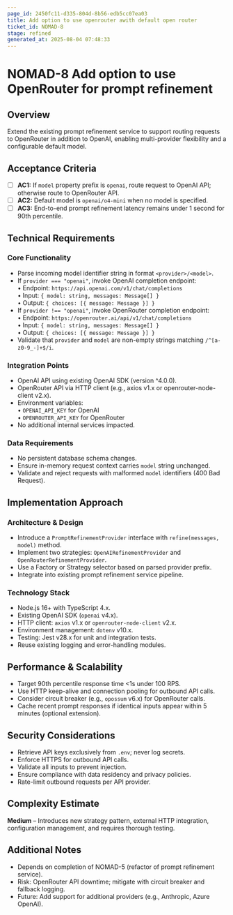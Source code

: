 ```yaml
---
page_id: 2450fc11-d335-804d-8b56-edb5cc07ea03
title: Add option to use openrouter awith default open router
ticket_id: NOMAD-8
stage: refined
generated_at: 2025-08-04 07:48:33
---
```


# NOMAD-8 Add option to use OpenRouter for prompt refinement

## Overview
Extend the existing prompt refinement service to support routing requests to OpenRouter in addition to OpenAI, enabling multi-provider flexibility and a configurable default model.

## Acceptance Criteria
- [ ] **AC1:** If `model` property prefix is `openai`, route request to OpenAI API; otherwise route to OpenRouter API.
- [ ] **AC2:** Default model is `openai/o4-mini` when no model is specified.
- [ ] **AC3:** End-to-end prompt refinement latency remains under 1 second for 90th percentile.

## Technical Requirements

### Core Functionality
- Parse incoming model identifier string in format `<provider>/<model>`.
- If `provider === "openai"`, invoke OpenAI completion endpoint:  
  • Endpoint: `https://api.openai.com/v1/chat/completions`  
  • Input: `{ model: string, messages: Message[] }`  
  • Output: `{ choices: [{ message: Message }] }`  
- If `provider !== "openai"`, invoke OpenRouter completion endpoint:  
  • Endpoint: `https://openrouter.ai/api/v1/chat/completions`  
  • Input: `{ model: string, messages: Message[] }`  
  • Output: `{ choices: [{ message: Message }] }`  
- Validate that `provider` and `model` are non-empty strings matching `/^[a-z0-9_-]+$/i`.

### Integration Points
- OpenAI API using existing OpenAI SDK (version ^4.0.0).
- OpenRouter API via HTTP client (e.g., axios v1.x or openrouter-node-client v2.x).
- Environment variables:  
  • `OPENAI_API_KEY` for OpenAI  
  • `OPENROUTER_API_KEY` for OpenRouter  
- No additional internal services impacted.

### Data Requirements
- No persistent database schema changes.
- Ensure in-memory request context carries `model` string unchanged.
- Validate and reject requests with malformed `model` identifiers (400 Bad Request).

## Implementation Approach

### Architecture & Design
- Introduce a `PromptRefinementProvider` interface with `refine(messages, model)` method.
- Implement two strategies: `OpenAIRefinementProvider` and `OpenRouterRefinementProvider`.
- Use a Factory or Strategy selector based on parsed provider prefix.
- Integrate into existing prompt refinement service pipeline.

### Technology Stack
- Node.js 16+ with TypeScript 4.x.
- Existing OpenAI SDK (`openai` v4.x).
- HTTP client: `axios` v1.x or `openrouter-node-client` v2.x.
- Environment management: `dotenv` v10.x.
- Testing: Jest v28.x for unit and integration tests.
- Reuse existing logging and error-handling modules.

## Performance & Scalability
- Target 90th percentile response time <1s under 100 RPS.
- Use HTTP keep-alive and connection pooling for outbound API calls.
- Consider circuit breaker (e.g., `opossum` v6.x) for OpenRouter calls.
- Cache recent prompt responses if identical inputs appear within 5 minutes (optional extension).

## Security Considerations
- Retrieve API keys exclusively from `.env`; never log secrets.
- Enforce HTTPS for outbound API calls.
- Validate all inputs to prevent injection.
- Ensure compliance with data residency and privacy policies.
- Rate-limit outbound requests per API provider.

## Complexity Estimate
**Medium** – Introduces new strategy pattern, external HTTP integration, configuration management, and requires thorough testing.

## Additional Notes
- Depends on completion of NOMAD-5 (refactor of prompt refinement service).
- Risk: OpenRouter API downtime; mitigate with circuit breaker and fallback logging.
- Future: Add support for additional providers (e.g., Anthropic, Azure OpenAI).